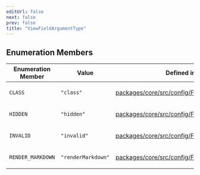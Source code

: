 ```yaml
---
editUrl: false
next: false
prev: false
title: "ViewFieldArgumentType"
---
```


## Enumeration Members

<table>
<thead>
<tr>
<th>Enumeration Member</th>
<th>Value</th>
<th>Defined in</th>
</tr>
</thead>
<tbody>
<tr>
<td>

`CLASS`

</td>
<td>

`"class"`

</td>
<td>

[packages/core/src/config/FieldConfigs.ts:530](https://github.com/mProjectsCode/obsidian-meta-bind-plugin/blob/f6219a613aed1d40ff7f62bc1faab53d3dd969bb/packages/core/src/config/FieldConfigs.ts#L530)

</td>
</tr>
<tr>
<td>

`HIDDEN`

</td>
<td>

`"hidden"`

</td>
<td>

[packages/core/src/config/FieldConfigs.ts:529](https://github.com/mProjectsCode/obsidian-meta-bind-plugin/blob/f6219a613aed1d40ff7f62bc1faab53d3dd969bb/packages/core/src/config/FieldConfigs.ts#L529)

</td>
</tr>
<tr>
<td>

`INVALID`

</td>
<td>

`"invalid"`

</td>
<td>

[packages/core/src/config/FieldConfigs.ts:532](https://github.com/mProjectsCode/obsidian-meta-bind-plugin/blob/f6219a613aed1d40ff7f62bc1faab53d3dd969bb/packages/core/src/config/FieldConfigs.ts#L532)

</td>
</tr>
<tr>
<td>

`RENDER_MARKDOWN`

</td>
<td>

`"renderMarkdown"`

</td>
<td>

[packages/core/src/config/FieldConfigs.ts:528](https://github.com/mProjectsCode/obsidian-meta-bind-plugin/blob/f6219a613aed1d40ff7f62bc1faab53d3dd969bb/packages/core/src/config/FieldConfigs.ts#L528)

</td>
</tr>
</tbody>
</table>
